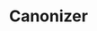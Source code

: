 ---
layout: posts_by_category
categories: canonizer
title: Canonizer
permalink: /category/canonizer
---
